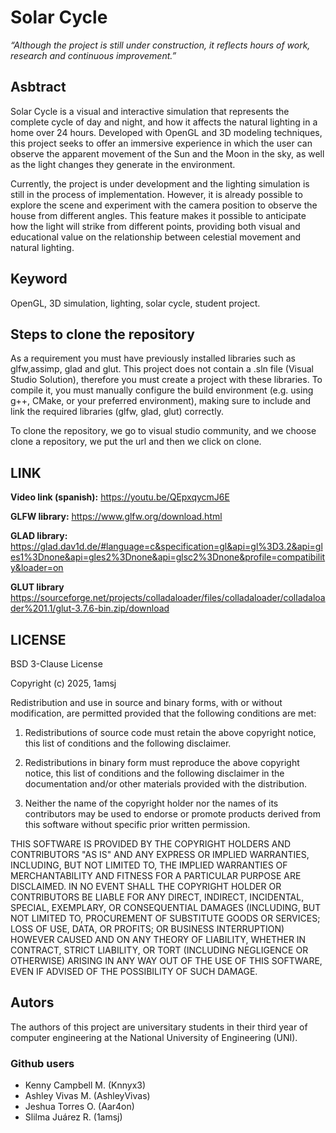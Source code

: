 # Solar Cycle

_“Although the project is still under construction, it reflects hours of work, research and continuous improvement.”_
 
## Asbtract

Solar Cycle is a visual and interactive simulation that represents the complete cycle of day and night, and how it affects the natural lighting in a home over 24 hours. Developed with OpenGL and 3D modeling techniques, this project seeks to offer an immersive experience in which the user can observe the apparent movement of the Sun and the Moon in the sky, as well as the light changes they generate in the environment.

Currently, the project is under development and the lighting simulation is still in the process of implementation. However, it is already possible to explore the scene and experiment with the camera position to observe the house from different angles. This feature makes it possible to anticipate how the light will strike from different points, providing both visual and educational value on the relationship between celestial movement and natural lighting.


## Keyword

OpenGL, 3D simulation, lighting, solar cycle, student project.

## Steps to clone the repository

As a requirement you must have previously installed libraries such as glfw,assimp, glad and glut. This project does not contain a .sln file (Visual Studio Solution), therefore you must create a project with these libraries.
To compile it, you must manually configure the build environment (e.g. using g++, CMake, or your preferred environment), making sure to include and link the required libraries (glfw, glad, glut) correctly.

To clone the repository, we go to visual studio community, and we choose clone a repository, we put the url and then we click on clone.







## LINK

**Video link (spanish):** https://youtu.be/QEpxqycmJ6E

**GLFW library:** https://www.glfw.org/download.html

**GLAD library:** https://glad.dav1d.de/#language=c&specification=gl&api=gl%3D3.2&api=gles1%3Dnone&api=gles2%3Dnone&api=glsc2%3Dnone&profile=compatibility&loader=on

**GLUT library** https://sourceforge.net/projects/colladaloader/files/colladaloader/colladaloader%201.1/glut-3.7.6-bin.zip/download


## LICENSE

BSD 3-Clause License

Copyright (c) 2025, 1amsj

Redistribution and use in source and binary forms, with or without
modification, are permitted provided that the following conditions are met:

1. Redistributions of source code must retain the above copyright notice, this
   list of conditions and the following disclaimer.

2. Redistributions in binary form must reproduce the above copyright notice,
   this list of conditions and the following disclaimer in the documentation
   and/or other materials provided with the distribution.

3. Neither the name of the copyright holder nor the names of its
   contributors may be used to endorse or promote products derived from
   this software without specific prior written permission.

THIS SOFTWARE IS PROVIDED BY THE COPYRIGHT HOLDERS AND CONTRIBUTORS "AS IS"
AND ANY EXPRESS OR IMPLIED WARRANTIES, INCLUDING, BUT NOT LIMITED TO, THE
IMPLIED WARRANTIES OF MERCHANTABILITY AND FITNESS FOR A PARTICULAR PURPOSE ARE
DISCLAIMED. IN NO EVENT SHALL THE COPYRIGHT HOLDER OR CONTRIBUTORS BE LIABLE
FOR ANY DIRECT, INDIRECT, INCIDENTAL, SPECIAL, EXEMPLARY, OR CONSEQUENTIAL
DAMAGES (INCLUDING, BUT NOT LIMITED TO, PROCUREMENT OF SUBSTITUTE GOODS OR
SERVICES; LOSS OF USE, DATA, OR PROFITS; OR BUSINESS INTERRUPTION) HOWEVER
CAUSED AND ON ANY THEORY OF LIABILITY, WHETHER IN CONTRACT, STRICT LIABILITY,
OR TORT (INCLUDING NEGLIGENCE OR OTHERWISE) ARISING IN ANY WAY OUT OF THE USE
OF THIS SOFTWARE, EVEN IF ADVISED OF THE POSSIBILITY OF SUCH DAMAGE.

## Autors

The authors of this project are universitary students in their third year of computer engineering at the National University of Engineering (UNI).

### Github users
- Kenny Campbell M. (Knnyx3)
- Ashley Vivas M. (AshleyVivas)
- Jeshua Torres O. (Aar4on)
- Slilma Juárez R. (1amsj)
